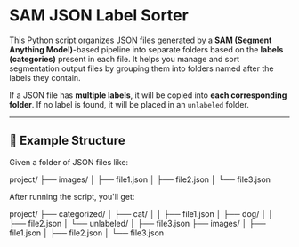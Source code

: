 # SAM JSON Label Sorter

This Python script organizes JSON files generated by a **SAM (Segment Anything Model)**-based pipeline into separate folders based on the **labels (categories)** present in each file. It helps you manage and sort segmentation output files by grouping them into folders named after the labels they contain.

If a JSON file has **multiple labels**, it will be copied into **each corresponding folder**. If no label is found, it will be placed in an `unlabeled` folder.

---

## 📂 Example Structure

Given a folder of JSON files like:

project/
├── images/
│ ├── file1.json
│ ├── file2.json
│ └── file3.json

After running the script, you'll get:

project/
├── categorized/
│ ├── cat/
│ │ ├── file1.json
│ ├── dog/
│ │ ├── file2.json
│ └── unlabeled/
│ ├── file3.json
├── images/
│ ├── file1.json
│ ├── file2.json
│ └── file3.json

